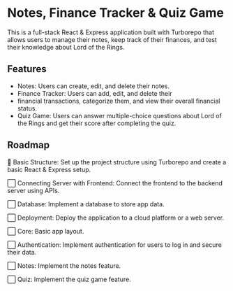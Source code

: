 # Notes, Finance Tracker & Quiz Game

This is a full-stack React & Express application built with Turborepo that allows users to manage their notes, keep track of
their finances, and test their knowledge about Lord of the Rings.

## Features

- Notes: Users can create, edit, and delete their notes.
- Finance Tracker: Users can add, edit, and delete their
- financial transactions, categorize them, and view their overall financial status.
- Quiz Game: Users can answer multiple-choice questions about Lord of the Rings and get their score after completing the
  quiz.

## Roadmap

:wrench: Basic Structure: Set up the project structure using Turborepo and create a basic React & Express setup.

:white_large_square: Connecting Server with Frontend: Connect the frontend to the backend server using APIs.

:white_large_square: Database: Implement a database to store app data.

:white_large_square: Deployment: Deploy the application to a cloud platform or a web server.

:white_large_square: Core: Basic app layout.

:white_large_square: Authentication: Implement authentication for users to log in and secure their data.

:white_large_square: Notes: Implement the notes feature.

:white_large_square: Quiz: Implement the quiz game feature.

 



